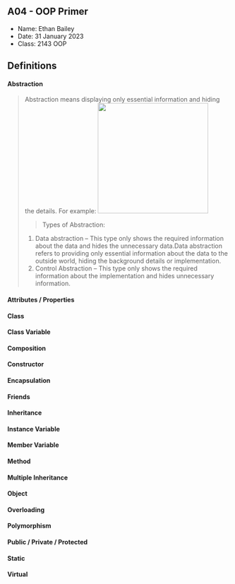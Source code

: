 ## A04 - OOP Primer

- Name: Ethan Bailey
- Date: 31 January 2023
- Class: 2143 OOP

## Definitions

#### Abstraction
> Abstraction means displaying only essential information and hiding the details.
> For example: 
> <img src="/images/Abstraction.jpg" width=250>
>> Types of Abstraction:
> 1. Data abstraction – This type only shows the required information about the data and hides the unnecessary data.Data abstraction refers to providing only essential information about the data to the outside world, hiding the background details or implementation.
> 2. Control Abstraction – This type only shows the required information about the implementation and hides unnecessary information.


#### Attributes / Properties
>

#### Class
>

#### Class Variable
>

#### Composition
>

#### Constructor
>

#### Encapsulation
>

#### Friends
>

#### Inheritance
>

#### Instance Variable
>

#### Member Variable
>

#### Method
>

#### Multiple Inheritance
>

#### Object
>

#### Overloading
>

#### Polymorphism
>

#### Public / Private / Protected
>

#### Static
>

#### Virtual
